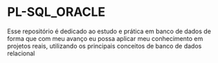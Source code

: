 # PL-SQL_ORACLE
Esse repositório é dedicado ao estudo e prática em banco de dados de forma que com meu avanço eu possa aplicar meu conhecimento em projetos reais, utilizando os principais conceitos de banco de dados relacional
